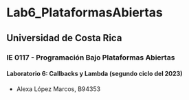 # Lab6_PlataformasAbiertas
## Universidad de Costa Rica
### IE 0117 - Programación Bajo Plataformas Abiertas
#### Laboratorio 6: Callbacks y Lambda (segundo ciclo del 2023)

- Alexa López Marcos, B94353
